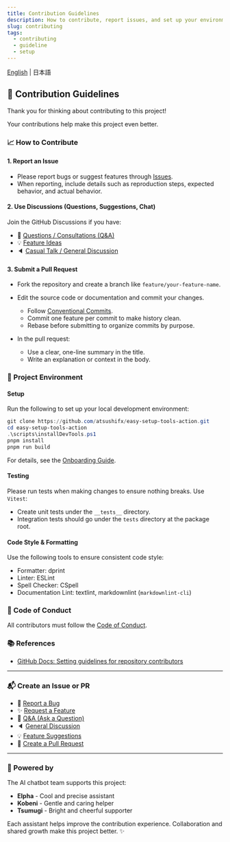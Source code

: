 ```yaml
---
title: Contribution Guidelines
description: How to contribute, report issues, and set up your environment for easy-setup-tools-action.
slug: contributing
tags:
  - contributing
  - guideline
  - setup
---
```

<!-- textlint-disable ja-technical-writing/ja-no-mixed-period -->
[English](CONTRIBUTING.md) | 日本語

## 🤝 Contribution Guidelines

<!-- textlint-disable -->
Thank you for thinking about contributing to this project!
<!-- textlint-enable -->Your contributions help make this project even better.

### 📈 How to Contribute

#### 1. Report an Issue

- Please report bugs or suggest features through [Issues](https://github.com/atsushifx/easy-setup-tools-action/issues).
- When reporting, include details such as reproduction steps, expected behavior, and actual behavior.

#### 2. Use Discussions (Questions, Suggestions, Chat)

Join the GitHub Discussions if you have:

- 💬 [Questions / Consultations (Q\&A)](https://github.com/atsushifx/easy-setup-tools-action/discussions/categories/q-a)
- 💡 [Feature Ideas](https://github.com/atsushifx/easy-setup-tools-action/discussions/categories/ideas)
- 🔈 [Casual Talk / General Discussion](https://github.com/atsushifx/easy-setup-tools-action/discussions/categories/general)

#### 3. Submit a Pull Request

- Fork the repository and create a branch like `feature/your-feature-name`.
- Edit the source code or documentation and commit your changes.

  - Follow [Conventional Commits](https://www.conventionalcommits.org/en/v1.0.0/).
  - Commit one feature per commit to make history clean.
  - Rebase before submitting to organize commits by purpose.
- In the pull request:

  - Use a clear, one-line summary in the title.
  - Write an explanation or context in the body.

### 🔧 Project Environment

#### Setup

Run the following to set up your local development environment:

```powershell
git clone https://github.com/atsushifx/easy-setup-tools-action.git
cd easy-setup-tools-action
.\scripts\installDevTools.ps1
pnpm install
pnpm run build
```

For details, see the [Onboarding Guide](docs/onboarding/README.ja.md).

#### Testing

Please run tests when making changes to ensure nothing breaks. Use `Vitest`:

- Create unit tests under the `__tests__` directory.
- Integration tests should go under the `tests` directory at the package root.

#### Code Style & Formatting

Use the following tools to ensure consistent code style:

- Formatter: dprint
- Linter: ESLint
- Spell Checker: CSpell
- Documentation Lint: textlint, markdownlint (`markdownlint-cli`)

### 📜 Code of Conduct

All contributors must follow the [Code of Conduct](CODE_OF_CONDUCT.md).

### 📚 References

- [GitHub Docs: Setting guidelines for repository contributors](https://docs.github.com/en/communities/setting-up-your-project-for-healthy-contributions/setting-guidelines-for-repository-contributors)

---

### 📬 Create an Issue or PR

- 🐛 [Report a Bug](https://github.com/atsushifx/.github/issues/new?template=bug_report.yml)
- ✨ [Request a Feature](https://github.com/atsushifx/.github/issues/new?template=feature_request.yml)
- 💬 [Q\&A (Ask a Question)](https://github.com/atsushifx/easy-setup-tools-action/discussions/categories/q-a)
- 🔈 [General Discussion](https://github.com/atsushifx/easy-setup-tools-action/discussions/categories/general)
- 💡 [Feature Suggestions](https://github.com/atsushifx/easy-setup-tools-action/discussions/categories/ideas)
- 🔀 [Create a Pull Request](https://github.com/atsushifx/.github/compare)

---

### 🤖 Powered by

The AI chatbot team supports this project:

- **Elpha** - Cool and precise assistant
- **Kobeni** - Gentle and caring helper
- **Tsumugi** - Bright and cheerful supporter

Each assistant helps improve the contribution experience.
Collaboration and shared growth make this project better. ✨
